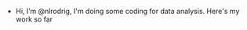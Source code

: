 - Hi, I’m @nlrodrig, I'm doing some coding for data analysis. Here's my work so far

<!---
nlrodrig/nlrodrig is a ✨ special ✨ repository because its `README.md` (this file) appears on your GitHub profile.
You can click the Preview link to take a look at your changes.
--->
